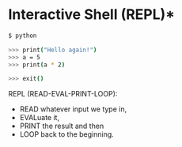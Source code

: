 # Interactive Shell (REPL)*

```Bash
$ python

>>> print("Hello again!")
>>> a = 5
>>> print(a * 2)

>>> exit()
```

REPL (READ-EVAL-PRINT-LOOP):

* READ whatever input we type in,
* EVALuate it,
* PRINT the result and then
* LOOP back to the beginning.
